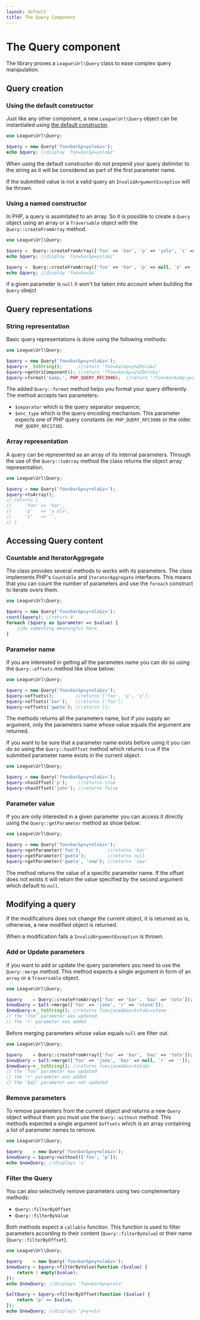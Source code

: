 ```yaml
---
layout: default
title: The Query Component
---
```


# The Query component

The library proves a `League\Url\Query` class to ease complex query manipulation.

## Query creation

### Using the default constructor

Just like any other component, a new `League\Url\Query` object can be instantiated using [the default constructor](/dev-master/components/overview/#component-instantation).

~~~php
use League\Url\Query;

$query = new Query('foo=bar&p=yolo&z=');
echo $query; //display 'foo=bar&p=yolo&z'
~~~

<p class="message-warning">When using the default constructor do not prepend your query delimiter to the string as it will be considered as part of the first parameter name.</p>

<p class="message-warning">If the submitted value is not a valid query an <code>InvalidArgumentException</code> will be thrown.</p>

### Using a named constructor

In PHP, a query is assimilated to an array. So it is possible to create a `Query` object using an array or a `Traversable` object with the `Query::createFromArray` method.

~~~php
use League\Url\Query;

$query =  Query::createFromArray(['foo' => 'bar', 'p' => 'yolo', 'z' => '']);
echo $query; //display 'foo=bar&p=yolo&z'

$query =  Query::createFromArray(['foo' => 'bar', 'p' => null, 'z' => '']);
echo $query; //display 'foo=bar&z'
~~~

<p class="message-info">if a given parameter is <code>null</code> it won't be taken into account when building the <code>Query</code> obejct</p>

## Query representations

### String representation

Basic query representations is done using the following methods:

~~~php
use League\Url\Query;

$query = new Query('foo=bar&p=y+olo&z=');
$query->__toString();      //return 'foo=bar&p=y%20olo&z'
$query->getUriComponent(); //return '?foo=bar&p=y%20olo&z'
$query->format('&amp;', PHP_QUERY_RFC3986);  //return '?foo=bar&amp;p=y%20olo&z'
~~~

The added `Query::format` method helps you format your query differently. The method accepts two parameters:

- `$separator` which is the query separator sequence;
- `$enc_type` which is the query encoding mechanism. This parameter expects one of PHP query constants (ie: `PHP_QUERY_RFC3986` or the older `PHP_QUERY_RFC1738`).

### Array representation

A query can be represented as an array of its internal parameters. Through the use of the `Query::toArray` method the class returns the object array representation.

~~~php
use League\Url\Query;

$query = new Query('foo=bar&p=y+olo&z=');
$query->toArray();
// returns [
//     'foo' => 'bar',
//     'p'   => 'y olo',
//     'z'   => '',
// ]
~~~

## Accessing Query content

### Countable and IteratorAggregate

The class provides several methods to works with its parameters. The class implements PHP's `Countable` and `IteratorAggregate` interfaces. This means that you can count the number of parameters and use the `foreach` construct to iterate overs them.

~~~php
use League\Url\Query;

$query = new Query('foo=bar&p=y+olo&z=');
count($query); //return 4
foreach ($query as $parameter => $value) {
    //do something meaningful here
}
~~~

### Parameter name

If you are interested in getting all the parametes name you can do so using the `Query::offsets` method like show below:

~~~php
use League\Url\Query;

$query = new Query('foo=bar&p=y+olo&z=');
$query->offsets();        //returns ['foo', 'p', 'z'];
$query->offsets('bar');   //returns ['foo'];
$query->offsets('gweta'); //returns [];
~~~

The methods returns all the parameters name, but if you supply an argument, only the parameters name whose value equals the argument are returned.

If you want to be sure that a parameter name exists before using it you can do so using the `Query::hasOffset` method which returns `true` if the submitted parameter name exists in the current object.

~~~php
use League\Url\Query;

$query = new Query('foo=bar&p=y+olo&z=');
$query->hasOffset('p');    //returns true
$query->hasOffset('john'); //returns false
~~~

### Parameter value

If you are only interested in a given parameter you can access it directly using the `Query::getParameter` method as show below:

~~~php
use League\Url\Query;

$query = new Query('foo=bar&p=y+olo&z=');
$query->getParameter('foo');          //returns 'bar'
$query->getParameter('gweta');        //returns null
$query->getParameter('gweta', 'now'); //returns 'now'
~~~

The method returns the value of a specific parameter name. If the offset does not exists it will return the value specified by the second argument which default to `null`.

## Modifying a query

<p class="message-notice">If the modifications does not change the current object, it is returned as is, otherwise, a new modified object is returned.</p>

<p class="message-warning">When a modification fails a <code>InvalidArgumentException</code> is thrown.</p>

### Add or Update parameters

If you want to add or update the query parameters you need to use the `Query::merge` method. This method expects a single argument in form of an `array` or a `Traversable` object.

~~~php
use League\Url\Query;

$query    = Query::createFromArray(['foo' => 'bar', 'baz' => 'toto']);
$newQuery = $alt->merge(['foo' => 'jane', 'r' => 'stone']);
$newQuery->__toString(); //returns foo=jane&baz=toto&r=stone
// the 'foo' parameter was updated
// the 'r' parameter was added
~~~

<p class="message-warning">Before merging parameters whose value equals <code>null</code> are filter out.</p>

~~~php
use League\Url\Query;

$query    = Query::createFromArray(['foo' => 'bar', 'baz' => 'toto']);
$newQuery = $alt->merge(['foo' => 'jane', 'baz' => null, 'r' => '']);
$newQuery->__toString(); //returns foo=jane&baz=toto&r
// the 'foo' parameter was updated
// the 'r' parameter was added
// the 'baz' parameter was not updated
~~~

### Remove parameters

To remove parameters from the current object and returns a new `Query` object without them you must use the `Query::without` method. This methods expected a single argument `$offsets` which is an array containing a list of parameter names to remove.

~~~php
use League\Url\Query;

$query    = new Query('foo=bar&p=y+olo&z=');
$newQuery = $query->without(['foo', 'p']);
echo $newQuery; //displays 'z'
~~~

### Filter the Query

You can also selectively remove parameters using two complementary methods:

- `Query::filterByOffset`
- `Query::filterByValue`

Both methods expect a `callable` function. This function is used to filter parameters according to their content (`Query::filterByValue`) or their name (`Query::filterByOffset`).

~~~php
use League\Url\Query;

$query    = new Query('foo=bar&p=y+olo&z=');
$newQuery = $query->filterByValue(function ($value) {
	return ! empty($value);
});
echo $newQuery; //displays 'foo=bar&p=y+olo'

$altQuery = $query->filterByOffset(function ($value) {
	return 'p' == $value;
});
echo $newQuery; //displays 'p=y+olo'
~~~
